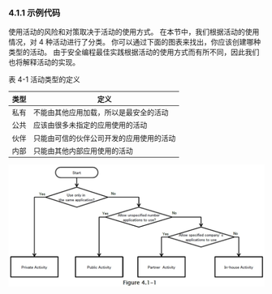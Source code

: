 ### 4.1.1 示例代码

使用活动的风险和对策取决于活动的使用方式。 在本节中，我们根据活动的使用情况，对 4 种活动进行了分类。 你可以通过下面的图表来找出，你应该创建哪种类型的活动。 由于安全编程最佳实践根据活动的使用方式而有所不同，因此我们也将解释活动的实现。

表 4-1 活动类型的定义

| 类型 | 定义 |
| --- | --- |
| 私有 | 不能由其他应用加载，所以是最安全的活动 |
| 公共 | 应该由很多未指定的应用使用的活动 |
| 伙伴 | 只能由可信的伙伴公司开发的应用使用的活动 |
| 内部 | 只能由其他内部应用使用的活动 |

![](img/4-1-1.jpg)